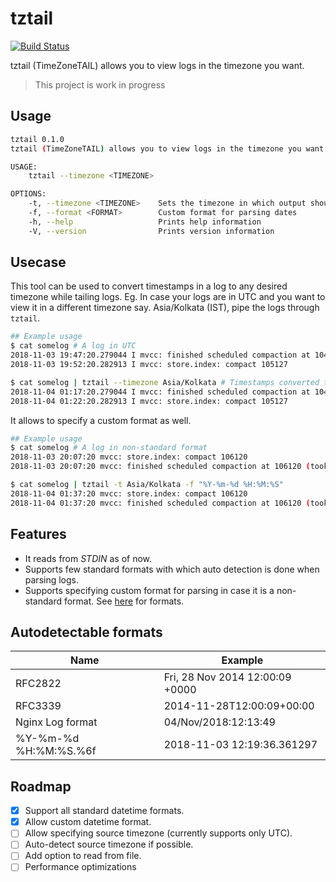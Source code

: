 # tztail

[![Build Status](https://travis-ci.org/thecasualcoder/tztail.svg?branch=master)](https://travis-ci.org/thecasualcoder/tztail)

tztail (TimeZoneTAIL) allows you to view logs in the timezone you want.

> This project is work in progress

## Usage

```bash
tztail 0.1.0
tztail (TimeZoneTAIL) allows you to view logs in the timezone you want

USAGE:
    tztail --timezone <TIMEZONE>

OPTIONS:
    -t, --timezone <TIMEZONE>    Sets the timezone in which output should be printed
    -f, --format <FORMAT>        Custom format for parsing dates
    -h, --help                   Prints help information
    -V, --version                Prints version information
```

## Usecase

This tool can be used to convert timestamps in a log to any desired timezone while tailing logs. Eg. In case your logs are in UTC and you want to view it in a different timezone say. Asia/Kolkata (IST), pipe the logs through `tztail`.

```bash
## Example usage
$ cat somelog # A log in UTC
2018-11-03 19:47:20.279044 I mvcc: finished scheduled compaction at 104794 (took 748.443µs)
2018-11-03 19:52:20.282913 I mvcc: store.index: compact 105127

$ cat somelog | tztail --timezone Asia/Kolkata # Timestamps converted to IST
2018-11-04 01:17:20.279044 I mvcc: finished scheduled compaction at 104794 (took 748.443µs)
2018-11-04 01:22:20.282913 I mvcc: store.index: compact 105127
```

It allows to specify a custom format as well.

```bash
## Example usage
$ cat somelog # A log in non-standard format
2018-11-03 20:07:20 mvcc: store.index: compact 106120
2018-11-03 20:07:20 mvcc: finished scheduled compaction at 106120 (took 933.25µs)

$ cat somelog | tztail -t Asia/Kolkata -f "%Y-%m-%d %H:%M:%S"
2018-11-04 01:37:20 mvcc: store.index: compact 106120
2018-11-04 01:37:20 mvcc: finished scheduled compaction at 106120 (took 933.25µs)
```

## Features

- It reads from _STDIN_ as of now.
- Supports few standard formats with which auto detection is done when parsing logs.
- Supports specifying custom format for parsing in case it is a non-standard format. See [here](https://docs.rs/chrono/0.4.6/chrono/format/strftime/index.html#specifiers) for formats.

## Autodetectable formats

| Name                  | Example                         |
| --------------------- | ------------------------------- |
| RFC2822               | Fri, 28 Nov 2014 12:00:09 +0000 |
| RFC3339               | 2014-11-28T12:00:09+00:00       |
| Nginx Log format      | 04/Nov/2018:12:13:49            |
| %Y-%m-%d %H:%M:%S.%6f | 2018-11-03 12:19:36.361297      |

## Roadmap

* [x] Support all standard datetime formats.
* [x] Allow custom datetime format.
* [ ] Allow specifying source timezone (currently supports only UTC).
* [ ] Auto-detect source timezone if possible.
* [ ] Add option to read from file.
* [ ] Performance optimizations
